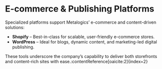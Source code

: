 # E-commerce & Publishing Platforms

Specialized platforms support Metalogics’ e-commerce and content-driven solutions:

- **Shopify** – Best-in-class for scalable, user-friendly e-commerce stores.
- **WordPress** – Ideal for blogs, dynamic content, and marketing-led digital publishing.

These tools underscore the company’s capability to deliver both storefronts and content-rich sites with ease.:contentReference[oaicite:2]{index=2}
